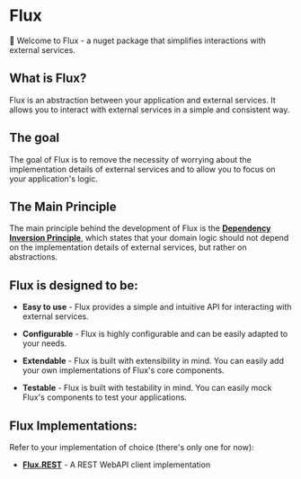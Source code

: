 # Flux

👋 Welcome to Flux - a nuget package that simplifies interactions with external services.
  
## What is Flux?

Flux is an abstraction between your application and external services. It allows you to interact with external services in a simple and consistent way.

## The goal

The goal of Flux is to remove the necessity of worrying about the implementation details of external services and to allow you to focus on your application's logic.

## The Main Principle

The main principle behind the development of Flux is the [**Dependency Inversion Principle**](https://en.wikipedia.org/wiki/Dependency_inversion_principle), which states that your domain logic should not depend on the implementation details of external services, but rather on abstractions.

## Flux is designed to be:

- **Easy to use** - Flux provides a simple and intuitive API for interacting with external services.

- **Configurable** - Flux is highly configurable and can be easily adapted to your needs.

- **Extendable** - Flux is built with extensibility in mind. You can easily add your own implementations of Flux's core components.

- **Testable** - Flux is built with testability in mind. You can easily mock Flux's components to test your applications.

## Flux Implementations:

Refer to your implementation of choice (there's only one for now):

- [**Flux.REST**](rest/1.introduction.md) - A REST WebAPI client implementation
